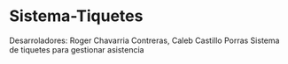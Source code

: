 # Sistema-Tiquetes
Desarroladores: Roger Chavarria Contreras, Caleb Castillo Porras
Sistema de tiquetes para gestionar asistencia
